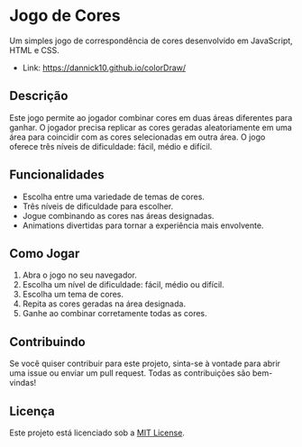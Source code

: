 # Jogo de Cores

Um simples jogo de correspondência de cores desenvolvido em JavaScript, HTML e CSS.
- Link: https://dannick10.github.io/colorDraw/

## Descrição

Este jogo permite ao jogador combinar cores em duas áreas diferentes para ganhar. O jogador precisa replicar as cores geradas aleatoriamente em uma área para coincidir com as cores selecionadas em outra área. O jogo oferece três níveis de dificuldade: fácil, médio e difícil.

## Funcionalidades

- Escolha entre uma variedade de temas de cores.
- Três níveis de dificuldade para escolher.
- Jogue combinando as cores nas áreas designadas.
- Animations divertidas para tornar a experiência mais envolvente.

## Como Jogar

1. Abra o jogo no seu navegador.
2. Escolha um nível de dificuldade: fácil, médio ou difícil.
3. Escolha um tema de cores.
4. Repita as cores geradas na área designada.
5. Ganhe ao combinar corretamente todas as cores.

## Contribuindo

Se você quiser contribuir para este projeto, sinta-se à vontade para abrir uma issue ou enviar um pull request. Todas as contribuições são bem-vindas!

## Licença

Este projeto está licenciado sob a [MIT License](LICENSE).
